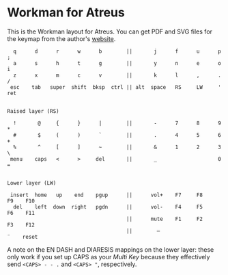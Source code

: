 Workman for Atreus
==================

This is the Workman layout for Atreus. You can get PDF and SVG files
for the keymap from the author's
[website](https://alexschroeder.ch/pdfs/workman/).

```
  q      d      r      w      b        ||       j      f      u      p      ;
  a      s      h      t      g        ||       y      n      e      o      i
  z      x      m      c      v        ||       k      l      ,      .      /
 esc    tab   super  shift  bksp  ctrl || alt  space   RS     LW     '     ret


Raised layer (RS)

  !       @     {      }      |        ||       -      7      8      9      *
  #       $     (      )      `        ||       .      4      5      6      +
  %       ^     [      ]      ~        ||       &      1      2      3      \
 menu    caps   <      >     del       ||       _                    0      =


Lower layer (LW)

 insert  home   up    end    pgup      ||      vol+    F7     F8     F9    F10
  del    left  down  right   pgdn      ||      vol-    F4     F5     F6    F11
                                       ||      mute    F1     F2     F3    F12
                                       ||        –                    ¨    reset
```

A note on the EN DASH and DIARESIS mappings on the lower layer: these
only work if you set up CAPS as your *Multi Key* because they
effectively send `<CAPS> - - .` and `<CAPS> "`, respectively.
